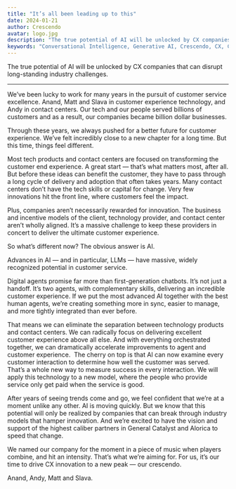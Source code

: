 ```yaml
---
title: "It’s all been leading up to this"
date: 2024-01-21
author: Crescendo
avatar: logo.jpg
description: "The true potential of AI will be unlocked by CX companies that can disrupt long-standing industry challenges."
keywords: "Conversational Intelligence, Generative AI, Crescendo, CX, Customer Experience, CX Improvement, Customer Satisfaction" 
---
```


The true potential of AI will be unlocked by CX companies that can disrupt long-standing industry challenges.

---

We’ve been lucky to work for many years in the pursuit of customer service excellence. Anand, Matt and Slava in customer experience technology, and Andy in contact centers. Our tech and our people served billions of customers and as a result, our companies became billion dollar businesses.

Through these years, we always pushed for a better future for customer experience. We’ve felt incredibly close to a new chapter for a long time. But this time, things feel different.

Most tech products and contact centers are focused on transforming the customer end experience. A great start — that’s what matters most, after all. But before these ideas can benefit the customer, they have to pass through a long cycle of delivery and adoption that often takes years. Many contact centers don’t have the tech skills or capital for change. Very few innovations hit the front line, where customers feel the impact.

Plus, companies aren’t necessarily rewarded for innovation. The business and incentive models of the client, technology provider, and contact center aren’t wholly aligned. It’s a massive challenge to keep these providers in concert to deliver the ultimate customer experience.

So what’s different now? The obvious answer is AI.

Advances in AI  — and in particular, LLMs — have massive, widely recognized potential in customer service.

Digital agents promise far more than first-generation chatbots. It’s not just a handoff. It’s two agents, with complementary skills, delivering an incredible customer experience. If we put the most advanced AI together with the best human agents, we’re creating something more in sync, easier to manage, and more tightly integrated than ever before.

That means we can eliminate the separation between technology products and contact centers. We can radically focus on delivering excellent customer experience above all else. And with everything orchestrated together, we can dramatically accelerate improvements to agent and customer experience.  The cherry on top is that AI can now examine every customer interaction to determine how well the customer was served. That’s a whole new way to measure success in every interaction. We will apply this technology to a new model, where the people who provide service only get paid when the service is good. 

After years of seeing trends come and go, we feel confident that we’re at a moment unlike any other.  AI is moving quickly. But we know that this potential will only be realized by companies that can break through industry models that hamper innovation. And we’re excited to have the vision and support of the highest caliber partners in General Catalyst and Alorica to speed that change.


We named our company for the moment in a piece of music when players combine, and hit an intensity. That’s what we’re aiming for. For us, it’s our time to drive CX innovation to a new peak — our crescendo.

Anand, Andy, Matt and Slava.

